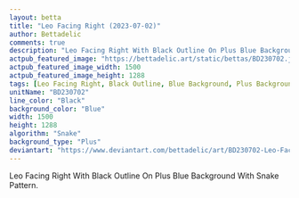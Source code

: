 ```yaml
---
layout: betta
title: "Leo Facing Right (2023-07-02)"
author: Bettadelic
comments: true
description: "Leo Facing Right With Black Outline On Plus Blue Background With Snake Pattern."
actpub_featured_image: "https://bettadelic.art/static/bettas/BD230702.jpg"
actpub_featured_image_width: 1500
actpub_featured_image_height: 1288
tags: [Leo Facing Right, Black Outline, Blue Background, Plus Background Pattern, Snake Pattern, July 2023]
unitName: "BD230702"
line_color: "Black"
background_color: "Blue"
width: 1500
height: 1288
algorithm: "Snake"
background_type: "Plus"
deviantart: "https://www.deviantart.com/bettadelic/art/BD230702-Leo-Facing-Right-2023-07-02-970011353"
---
```


Leo Facing Right With Black Outline On Plus Blue Background With Snake Pattern.
